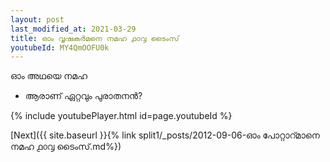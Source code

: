 ```yaml
---
layout: post
last_modified_at: 2021-03-29
title: ഓം വൃഷകർമനെ നമഹ ൧൦൮ ടൈംസ്
youtubeId: MY4QmOOFU0k
---
```

 
 
 ഓം അഥയെ നമഹ 
 
 -  ആരാണ് ഏറ്റവും പുരാതനൻ? 
 
  
 
  
 
 
 
 
 
 


{% include youtubePlayer.html id=page.youtubeId %}
 
[Next]({{ site.baseurl }}{% link  split1/_posts/2012-09-06-ഓം പോറ്റാറ്മാനെ നമഹ ൧൦൮ ടൈംസ്.md%})
 
